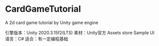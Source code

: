 # CardGameTutorial
A 2d card game tutorial by Unity game engine

引擎版本：Unity 2020.3.15f2(LTS)
素材：Unity官方 Assets store Sample UI
语言：C#
适合：有一定编程基础
